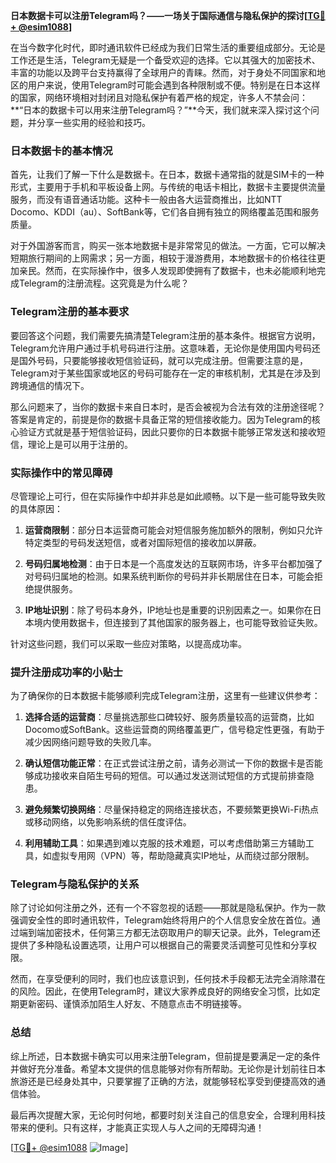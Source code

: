 **日本数据卡可以注册Telegram吗？——一场关于国际通信与隐私保护的探讨[[TG💪+ @esim1088](https://t.me/s/esim1088)]**

在当今数字化时代，即时通讯软件已经成为我们日常生活的重要组成部分。无论是工作还是生活，Telegram无疑是一个备受欢迎的选择。它以其强大的加密技术、丰富的功能以及跨平台支持赢得了全球用户的青睐。然而，对于身处不同国家和地区的用户来说，使用Telegram时可能会遇到各种限制或不便。特别是在日本这样的国家，网络环境相对封闭且对隐私保护有着严格的规定，许多人不禁会问：**“日本的数据卡可以用来注册Telegram吗？”**今天，我们就来深入探讨这个问题，并分享一些实用的经验和技巧。

### 日本数据卡的基本情况

首先，让我们了解一下什么是数据卡。在日本，数据卡通常指的就是SIM卡的一种形式，主要用于手机和平板设备上网。与传统的电话卡相比，数据卡主要提供流量服务，而没有语音通话功能。这种卡一般由各大运营商推出，比如NTT Docomo、KDDI（au）、SoftBank等，它们各自拥有独立的网络覆盖范围和服务质量。

对于外国游客而言，购买一张本地数据卡是非常常见的做法。一方面，它可以解决短期旅行期间的上网需求；另一方面，相较于漫游费用，本地数据卡的价格往往更加亲民。然而，在实际操作中，很多人发现即使拥有了数据卡，也未必能顺利地完成Telegram的注册流程。这究竟是为什么呢？

### Telegram注册的基本要求

要回答这个问题，我们需要先搞清楚Telegram注册的基本条件。根据官方说明，Telegram允许用户通过手机号码进行注册。这意味着，无论你是使用国内号码还是国外号码，只要能够接收短信验证码，就可以完成注册。但需要注意的是，Telegram对于某些国家或地区的号码可能存在一定的审核机制，尤其是在涉及到跨境通信的情况下。

那么问题来了，当你的数据卡来自日本时，是否会被视为合法有效的注册途径呢？答案是肯定的，前提是你的数据卡具备正常的短信接收能力。因为Telegram的核心验证方式就是基于短信验证码，因此只要你的日本数据卡能够正常发送和接收短信，理论上是可以用于注册的。

### 实际操作中的常见障碍

尽管理论上可行，但在实际操作中却并非总是如此顺畅。以下是一些可能导致失败的具体原因：

1. **运营商限制**：部分日本运营商可能会对短信服务施加额外的限制，例如只允许特定类型的号码发送短信，或者对国际短信的接收加以屏蔽。
   
2. **号码归属地检测**：由于日本是一个高度发达的互联网市场，许多平台都加强了对号码归属地的检测。如果系统判断你的号码并非长期居住在日本，可能会拒绝提供服务。

3. **IP地址识别**：除了号码本身外，IP地址也是重要的识别因素之一。如果你在日本境内使用数据卡，但连接到了其他国家的服务器上，也可能导致验证失败。

针对这些问题，我们可以采取一些应对策略，以提高成功率。

### 提升注册成功率的小贴士

为了确保你的日本数据卡能够顺利完成Telegram注册，这里有一些建议供参考：

1. **选择合适的运营商**：尽量挑选那些口碑较好、服务质量较高的运营商，比如Docomo或SoftBank。这些运营商的网络覆盖更广，信号稳定性更强，有助于减少因网络问题导致的失败几率。

2. **确认短信功能正常**：在正式尝试注册之前，请务必测试一下你的数据卡是否能够成功接收来自陌生号码的短信。可以通过发送测试短信的方式提前排查隐患。

3. **避免频繁切换网络**：尽量保持稳定的网络连接状态，不要频繁更换Wi-Fi热点或移动网络，以免影响系统的信任度评估。

4. **利用辅助工具**：如果遇到难以克服的技术难题，可以考虑借助第三方辅助工具，如虚拟专用网（VPN）等，帮助隐藏真实IP地址，从而绕过部分限制。

### Telegram与隐私保护的关系

除了讨论如何注册之外，还有一个不容忽视的话题——那就是隐私保护。作为一款强调安全性的即时通讯软件，Telegram始终将用户的个人信息安全放在首位。通过端到端加密技术，任何第三方都无法窃取用户的聊天记录。此外，Telegram还提供了多种隐私设置选项，让用户可以根据自己的需要灵活调整可见性和分享权限。

然而，在享受便利的同时，我们也应该意识到，任何技术手段都无法完全消除潜在的风险。因此，在使用Telegram时，建议大家养成良好的网络安全习惯，比如定期更新密码、谨慎添加陌生人好友、不随意点击不明链接等。

### 总结

综上所述，日本数据卡确实可以用来注册Telegram，但前提是要满足一定的条件并做好充分准备。希望本文提供的信息能够对你有所帮助。无论你是计划前往日本旅游还是已经身处其中，只要掌握了正确的方法，就能够轻松享受到便捷高效的通信体验。

最后再次提醒大家，无论何时何地，都要时刻关注自己的信息安全，合理利用科技带来的便利。只有这样，才能真正实现人与人之间的无障碍沟通！

[[TG💪+ @esim1088](https://t.me/s/esim1088) ![Image](https://i.postimg.cc/4NQfJmqS/Snipaste-2025-05-13-00-14-12.png)]